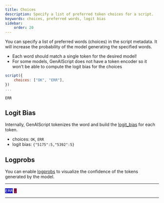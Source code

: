 ```yaml
---
title: Choices
description: Specify a list of preferred token choices for a script.
keywords: choices, preferred words, logit bias
sidebar:
    order: 20
---
```


You can specify a list of preferred words (choices) in the script metadata. It will increase the probability of the model generating the specified words.

-   Each word should match a single token for the desired model!
-   For some models, GenAIScript does not have a token encoder so it won't be able to compute the logit bias for the choices

```js
script({
    choices: ["OK", "ERR"],
})
...
```

```text
ERR
```

## Logit Bias

Internally, GenAIScript tokenizes the word and build the [logit_bias](https://help.openai.com/en/articles/5247780-using-logit-bias-to-alter-token-probability-with-the-openai-api) for each token.

-   choices: `OK`, `ERR`
-   logit bias: `{"5175":5,"5392":5}`

## Logprobs

You can enable [logprobs](/genaiscript/reference/scripts/logprobs) to visualize the confidence of the tokens generated by the model.

---

<span class="logprobs" title="100% (-0.000003)" style="background: rgb(0, 0, 180); color: white; white-space: pre; font-family: monospace;">ERR</span>
<span class="logprobs" title="32.07% (-1.14)" style="background: rgb(122, 0, 58); color: white; white-space: pre; font-family: monospace;">.</span>

---